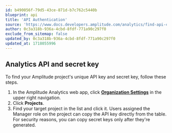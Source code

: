 ```yaml
---
id: b490056f-79d5-43ce-871d-b7c762c5440b
blueprint: api
title: 'API Authentication'
source: 'https://www.docs.developers.amplitude.com/analytics/find-api-credentials/'
author: 0c3a318b-936a-4cbd-8fdf-771a90c297f0
exclude_from_sitemap: false
updated_by: 0c3a318b-936a-4cbd-8fdf-771a90c297f0
updated_at: 1718055996
---
```

## Analytics API and secret key

To find your Amplitude project's unique API key and secret key, follow these steps.

1. In the Amplitude Analytics web app, click [**Organization Settings**](https://analytics.amplitude.com/amp-dev-docs/settings/projects) in the upper right navigation.
2. Click **Projects**.
3. Find your target project in the list and click it. Users assigned the Manager role on the project can copy the API key directly from the table. For security reasons, you can copy secret keys only after they're generated.

